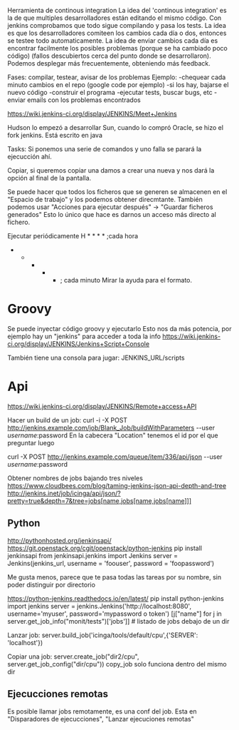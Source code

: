 Herramienta de continous integration
La idea del 'continous integration' es la de que multiples desarrolladores están editando el mismo código. Con jenkins comprobamos que todo sigue compilando y pasa los tests.
La idea es que los desarrolladores comiteen los cambios cada día o dos, entonces se testee todo automaticamente.
La idea de enviar cambios cada día es encontrar facilmente los posibles problemas (porque se ha cambiado poco código) (fallos descubiertos cerca del punto donde se desarrollaron).
Podemos desplegar más frecuentemente, obteniendo más feedback.

Fases: compilar, testear, avisar de los problemas
Ejemplo:
  -chequear cada minuto cambios en el repo (google code por ejemplo)
  -si los hay, bajarse el nuevo código
  -construir el programa
  -ejecutar tests, buscar bugs, etc
  -enviar emails con los problemas encontrados

https://wiki.jenkins-ci.org/display/JENKINS/Meet+Jenkins

Hudson lo empezó a desarrollar Sun, cuando lo compró Oracle, se hizo el fork jenkins.
Está escrito en java


Tasks:
Si ponemos una serie de comandos y uno falla se parará la ejecucción ahí.

Copiar, si queremos copiar una damos a crear una nueva y nos dará la opción al final de la pantalla.

Se puede hacer que todos los ficheros que se generen se almacenen en el "Espacio de trabajo" y los podemos obtener direcmtante.
También podemos usar "Acciones para ejecutar después" -> "Guardar ficheros generados"
Esto lo único que hace es darnos un acceso más directo al fichero.


Ejecutar periódicamente
H * * * * ;cada hora
* * * * * ; cada minuto
Mirar la ayuda para el formato.


# Groovy
Se puede inyectar código groovy y ejecutarlo
Esto nos da más potencia, por ejemplo hay un "jenkins" para acceder a toda la info
https://wiki.jenkins-ci.org/display/JENKINS/Jenkins+Script+Console

También tiene una consola para jugar: JENKINS_URL/scripts




# Api
https://wiki.jenkins-ci.org/display/JENKINS/Remote+access+API

Hacer un build de un job:
curl -i -X POST  http://jenkins.example.com/job/Blank_Job/buildWithParameters --user $username:$password
En la cabecera "Location" tenemos el id por el que preguntar luego

curl -X POST http://jenkins.example.com/queue/item/336/api/json --user $username:$password

Obtener nombres de jobs bajando tres niveles
https://www.cloudbees.com/blog/taming-jenkins-json-api-depth-and-tree
http://jenkins.inet/job/icinga/api/json/?pretty=true&depth=7&tree=jobs[name,jobs[name,jobs[name]]]



## Python
http://pythonhosted.org/jenkinsapi/
https://git.openstack.org/cgit/openstack/python-jenkins
  pip install jenkinsapi
  from jenkinsapi.jenkins import Jenkins
  server = Jenkins(jenkins_url, username = 'foouser', password = 'foopassword')

  Me gusta menos, parece que te pasa todas las tareas por su nombre, sin poder distinguir por directorio


https://python-jenkins.readthedocs.io/en/latest/
  pip install python-jenkins
  import jenkins
  server = jenkins.Jenkins('http://localhost:8080', username='myuser', password='mypassword o token')
  [j["name"] for j in server.get_job_info("monit/tests")['jobs']] # listado de jobs debajo de un dir

  Lanzar job:
  server.build_job('icinga/tools/default/cpu',{'SERVER': 'localhost'})

  Copiar una job: server.create_job("dir2/cpu", server.get_job_config("dir/cpu"))
  copy_job solo funciona dentro del mismo dir


## Ejecucciones remotas
Es posible llamar jobs remotamente, es una conf del job. Esta en "Disparadores de ejecucciones", "Lanzar ejecuciones remotas"


